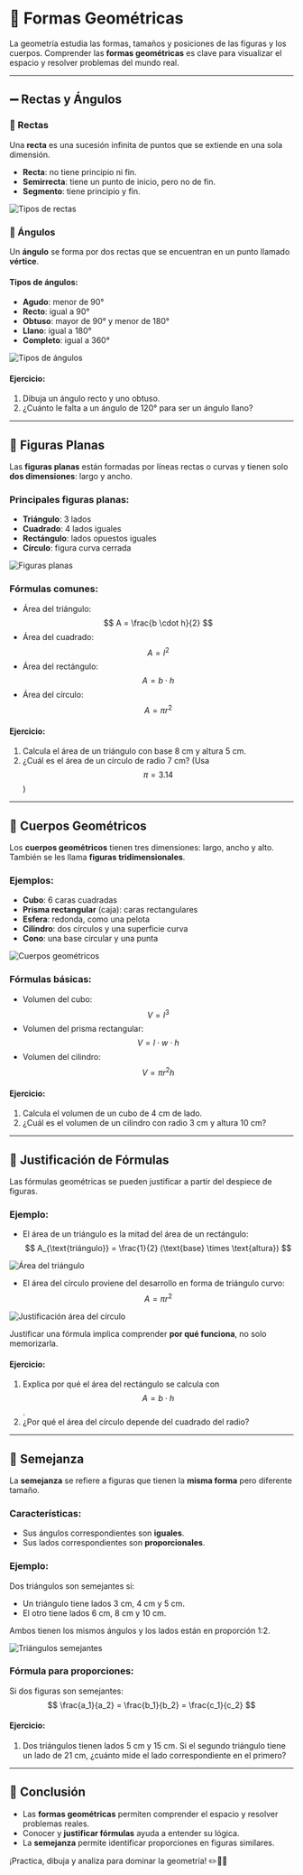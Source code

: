 # 🔷 Formas Geométricas

La geometría estudia las formas, tamaños y posiciones de las figuras y los cuerpos. Comprender las **formas geométricas** es clave para visualizar el espacio y resolver problemas del mundo real.

---
## ➖ Rectas y Ángulos

### 📏 Rectas
Una **recta** es una sucesión infinita de puntos que se extiende en una sola dimensión.

- **Recta**: no tiene principio ni fin.
- **Semirrecta**: tiene un punto de inicio, pero no de fin.
- **Segmento**: tiene principio y fin.

![Tipos de rectas](./imagenes/rectas.png)

### 📐 Ángulos
Un **ángulo** se forma por dos rectas que se encuentran en un punto llamado **vértice**.

#### Tipos de ángulos:
- **Agudo**: menor de 90°
- **Recto**: igual a 90°
- **Obtuso**: mayor de 90° y menor de 180°
- **Llano**: igual a 180°
- **Completo**: igual a 360°

![Tipos de ángulos](./imagenes/angulos.png)

#### Ejercicio:
1. Dibuja un ángulo recto y uno obtuso.
2. ¿Cuánto le falta a un ángulo de 120° para ser un ángulo llano?

---
## 🔷 Figuras Planas
Las **figuras planas** están formadas por líneas rectas o curvas y tienen solo **dos dimensiones**: largo y ancho.

### Principales figuras planas:
- **Triángulo**: 3 lados
- **Cuadrado**: 4 lados iguales
- **Rectángulo**: lados opuestos iguales
- **Círculo**: figura curva cerrada

![Figuras planas](https://upload.wikimedia.org/wikipedia/commons/thumb/4/4f/Figuras_planas.svg/800px-Figuras_planas.svg.png)

### Fórmulas comunes:
- Área del triángulo: $$ A = \frac{b \cdot h}{2} $$
- Área del cuadrado: $$ A = l^2 $$
- Área del rectángulo: $$ A = b \cdot h $$
- Área del círculo: $$ A = \pi r^2 $$

#### Ejercicio:
1. Calcula el área de un triángulo con base 8 cm y altura 5 cm.
2. ¿Cuál es el área de un círculo de radio 7 cm? (Usa $$ \pi = 3.14 $$)

---
## 🧱 Cuerpos Geométricos
Los **cuerpos geométricos** tienen tres dimensiones: largo, ancho y alto. También se les llama **figuras tridimensionales**.

### Ejemplos:
- **Cubo**: 6 caras cuadradas
- **Prisma rectangular** (caja): caras rectangulares
- **Esfera**: redonda, como una pelota
- **Cilindro**: dos círculos y una superficie curva
- **Cono**: una base circular y una punta

![Cuerpos geométricos](https://upload.wikimedia.org/wikipedia/commons/1/17/Cuerpos_geom%C3%A9tricos.png)

### Fórmulas básicas:
- Volumen del cubo: $$ V = l^3 $$
- Volumen del prisma rectangular: $$ V = l \cdot w \cdot h $$
- Volumen del cilindro: $$ V = \pi r^2 h $$

#### Ejercicio:
1. Calcula el volumen de un cubo de 4 cm de lado.
2. ¿Cuál es el volumen de un cilindro con radio 3 cm y altura 10 cm?

---
## 📐 Justificación de Fórmulas

Las fórmulas geométricas se pueden justificar a partir del despiece de figuras.

### Ejemplo:
- El área de un triángulo es la mitad del área de un rectángulo:
  $$ A_{\text{triángulo}} = \frac{1}{2} (\text{base} \times \text{altura}) $$

![Área del triángulo](https://upload.wikimedia.org/wikipedia/commons/3/38/Triangle_area.svg)

- El área del círculo proviene del desarrollo en forma de triángulo curvo:
  $$ A = \pi r^2 $$

![Justificación área del círculo](https://upload.wikimedia.org/wikipedia/commons/3/3c/Area_of_a_circle_-_rearrangement_proof.svg)

Justificar una fórmula implica comprender **por qué funciona**, no solo memorizarla.

#### Ejercicio:
1. Explica por qué el área del rectángulo se calcula con $$ A = b \cdot h $$.
2. ¿Por qué el área del círculo depende del cuadrado del radio?

---
## 🔁 Semejanza
La **semejanza** se refiere a figuras que tienen la **misma forma** pero diferente tamaño.

### Características:
- Sus ángulos correspondientes son **iguales**.
- Sus lados correspondientes son **proporcionales**.

### Ejemplo:
Dos triángulos son semejantes si:
- Un triángulo tiene lados 3 cm, 4 cm y 5 cm.
- El otro tiene lados 6 cm, 8 cm y 10 cm.

Ambos tienen los mismos ángulos y los lados están en proporción 1:2.

![Triángulos semejantes](https://upload.wikimedia.org/wikipedia/commons/b/b2/Semejanza_de_triangulos.png)

### Fórmula para proporciones:
Si dos figuras son semejantes:
$$ \frac{a_1}{a_2} = \frac{b_1}{b_2} = \frac{c_1}{c_2} $$

#### Ejercicio:
1. Dos triángulos tienen lados 5 cm y 15 cm. Si el segundo triángulo tiene un lado de 21 cm, ¿cuánto mide el lado correspondiente en el primero?

---
## 🧠 Conclusión
- Las **formas geométricas** permiten comprender el espacio y resolver problemas reales.
- Conocer y **justificar fórmulas** ayuda a entender su lógica.
- La **semejanza** permite identificar proporciones en figuras similares.

¡Practica, dibuja y analiza para dominar la geometría! ✏️📐📏
